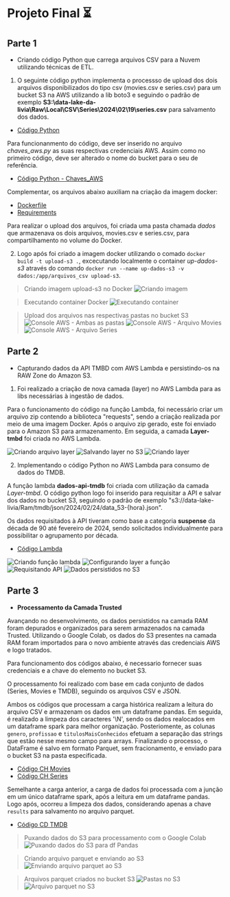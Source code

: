 # Projeto Final ⏳

## Parte 1 

- Criando código Python que carrega arquivos CSV para a Nuvem utilizando técnicas de ETL.

1. O seguinte código python implementa o processso de upload dos dois arquivos disponibilizados do tipo csv (movies.csv e series.csv) para um bucket S3 na AWS utilizando a lib boto3 e seguindo o padrão de exemplo **S3:\\data-lake-da-livia\Raw\Local\CSV\Series\2024\02\19\series.csv** para salvamento dos dados.

- [Código Python](parte_1/upload_aws/upload_s3.py)

Para funcionanmento do código, deve ser inserido no arquivo *chaves_aws.py* as suas respectivas credenciais AWS. Assim como no primeiro código, deve ser alterado o nome do bucket para o seu de referência. 

- [Código Python - Chaves_AWS](parte_1/upload_aws/chaves_aws.py)

Complementar, os arquivos abaixo auxiliam na criação da imagem docker:

- [Dockerfile](parte_1/upload_aws/Dockerfile)
- [Requirements](parte_1/upload_aws/requirements.txt)

Para realizar o upload dos arquivos, foi criada uma pasta chamada *dados* que armazenava os dois arquivos, movies.csv e series.csv, para compartilhamento no volume do Docker.

2. Logo após foi criado a imagem docker utilizando o comado `docker build -t upload-s3 .`, excecutando localmente o container *up-dados-s3* através do comando `docker run --name up-dados-s3 -v dados:/app/arquivos_csv upload-s3`.

> Criando imagem upload-s3 no Docker
![Criando imagem](parte_1/capturas/criando-imagem.png)

> Executando container Docker
![Executando container](parte_1/capturas/up-dados.png)

> Upload dos arquivos nas respectivas pastas no bucket S3  
![Console AWS - Ambas as pastas](parte_1/capturas/bucketS3.png)
![Console AWS - Arquivo Movies](parte_1/capturas/salvo-movies.png)
![Console AWS - Arquivo Series](parte_1/capturas/salvo-series.png)


## Parte 2

- Capturando dados da API TMBD com AWS Lambda e persistindo-os na RAW Zone do Amazon S3.

1. Foi realizado a criação de nova camada (layer) no AWS Lambda para as libs necessárias à ingestão de dados. 

Para o funcionamento do código na função Lambda, foi necessário criar um arquivo zip contendo a biblioteca "requests", sendo a criação realizada por meio de uma imagem Docker. Após o arquivo zip gerado, este foi enviado para o Amazon S3 para armazenamento. Em seguida, a camada **Layer-tmbd** foi criada no AWS Lambda.

![Criando arquivo layer](parte_2/capturas/criando-layer.png)
![Salvando layer no S3](parte_2/capturas/arquivo-layer.png)
![Criando layer](parte_2/capturas/layer-criada.png)

2. Implementando o código Python no AWS Lambda para consumo de dados do TMDB. 

A função lambda **dados-api-tmdb** foi criada com utilização da camada *Layer-tmbd*. O código python logo foi inserido para requisitar a API e salvar dos dados no bucket S3, seguindo o padrão de exemplo "s3://data-lake-livia/Ram/tmdb/json/2024/02/24/data_53-{hora}.json".

Os dados requisitados à API tiveram como base a categoria **suspense**  da década de 90 até fevereiro de 2024, sendo solicitados individualmente para possibilitar o agrupamento por década.

- [Código Lambda](parte_2/codigo/dados-aws.py)

![Criando função lambda](parte_2/capturas/funçao-lambda.png)
![Configurando layer a função](parte_2/capturas/layer-funçao.png)
![Requisitando API](parte_2/capturas/codigo-lambda.png)
![Dados persistidos no S3](parte_2/capturas/arquivos-s3.png)


## Parte 3

- **Processamento da Camada Trusted**

Avançando no desenvolvimento, os dados persistidos na camada RAM foram depurados e organizados para serem armazenados na camada Trusted. Utilizando o Google Colab, os dados do S3 presentes na camada RAM foram importados para o novo ambiente através das credenciais AWS e logo tratados. 

Para funcionamento dos códigos abaixo, é necessario fornecer suas credenciais e a chave do elemento no bucket S3.

O processamento foi realizado com base em cada conjunto de dados (Series, Movies e TMDB), seguindo os arquivos CSV e JSON. 

Ambos os códigos que processam a carga histórica realizam a leitura do arquivo CSV e armazenam os dados em um dataframe pandas. Em seguida, é realizado a limpeza dos caracteres '\N', sendo os dados realocados em um dataframe spark para melhor organização. Posteriomente, as colunas `genero`, `profissao` e `titulosMaisConhecidos` efetuam a separação das strings que estão nesse mesmo campo para arrays. Finalizando o processo, o DataFrame é salvo em formato Parquet, sem fracionamento, e enviado para o bucket S3 na pasta especificada.

- [Código CH Movies](parte_3/codigos/CamadaTrusted_CH_Movies.ipynb)
- [Código CH Series](parte_3/codigos/CamadaTrusted_CH_Movies.ipynb)

Semelhante a carga anterior, a carga de dados foi processada com a junção em um único dataframe spark, após a leitura em um dataframe pandas. Logo após, ocorreu a limpeza dos dados, considerando apenas a chave `results` para salvamento no arquivo parquet. 

- [Código CD TMDB](parte_3/codigos/CamadaTrusted_CD_TMDB.ipynb)

> Puxando dados do S3 para processamento com o Google Colab
![Puxando dados do S3 para df Pandas](parte_3/capturas/puxando-dados.png)

> Criando arquivo parquet e enviando ao S3
![Enviando arquivo parquet ao S3](parte_3/capturas/envio-s3.png)

> Arquivos parquet criados no bucket S3 
![Pastas no S3](parte_3/capturas/arquivos-aws.png)
![Arquivo parquet no S3](parte_3/capturas/arquivo_parquet.png)